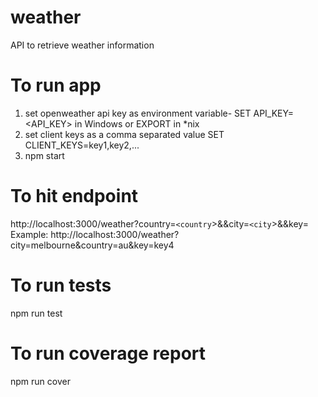 # weather
API to retrieve weather information

# To run app
1. set openweather api key as environment variable- SET API_KEY=<API_KEY> in Windows or EXPORT in *nix
2. set client keys as a comma separated value SET CLIENT_KEYS=key1,key2,...
3. npm start

# To hit endpoint
http://localhost:3000/weather?country=`<country`>&&city=`<city`>&&key=<key>
Example:
http://localhost:3000/weather?city=melbourne&country=au&key=key4

# To run tests
npm run test

# To run coverage report
npm run cover
